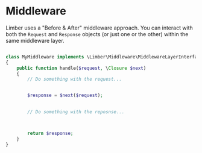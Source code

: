 # Middleware

Limber uses a "Before & After" middleware approach. You can interact with both the ```Request``` and ```Response``` objects (or just one or the other) within the same middleware layer.

```php

class MyMiddleware implements \Limber\Middleware\MiddlewareLayerInterface
{
    public function handle($request, \Closure $next)
    {
        // Do something with the request...


        $response = $next($request);

        
        // Do something with the reposnse...



        return $response;
    }
}

```